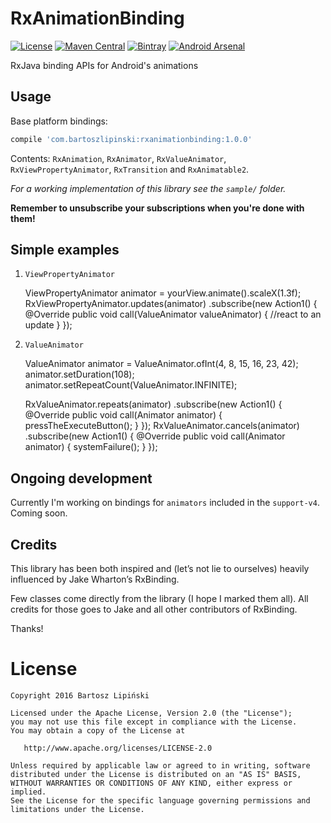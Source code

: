 RxAnimationBinding
==================

[![License](https://img.shields.io/github/license/blipinsk/RxAnimationBinding.svg?style=flat)](https://www.apache.org/licenses/LICENSE-2.0)
[![Maven Central](https://img.shields.io/maven-central/v/com.bartoszlipinski/rxanimationbinding.svg)](http://gradleplease.appspot.com/#rxanimationbinding)
[![Bintray](https://img.shields.io/bintray/v/blipinsk/maven/RxAnimationBinding.svg)](https://bintray.com/blipinsk/maven/RxAnimationBinding/_latestVersion)
[![Android Arsenal](https://img.shields.io/badge/Android%20Arsenal-RxAnimationBinding-brightgreen.svg?style=flat)](http://android-arsenal.com/details/1/3069)

RxJava binding APIs for Android's animations

Usage
-----

Base platform bindings:

```groovy
compile 'com.bartoszlipinski:rxanimationbinding:1.0.0'
```

Contents: `RxAnimation`, `RxAnimator`, `RxValueAnimator`, `RxViewPropertyAnimator`, `RxTransition` and `RxAnimatable2`.

*For a working implementation of this library see the `sample/` folder.*

**Remember to unsubscribe your subscriptions when you're done with them!**
            
Simple examples
---------------

 1. `ViewPropertyAnimator`
          
    ViewPropertyAnimator animator = yourView.animate().scaleX(1.3f);
    RxViewPropertyAnimator.updates(animator)
            .subscribe(new Action1<ValueAnimator>() {
                @Override
                public void call(ValueAnimator valueAnimator) {
                    //react to an update
                }
            });  

 2. `ValueAnimator`

    ValueAnimator animator = ValueAnimator.ofInt(4, 8, 15, 16, 23, 42);
    animator.setDuration(108);
    animator.setRepeatCount(ValueAnimator.INFINITE);

    RxValueAnimator.repeats(animator)
            .subscribe(new Action1<Animator>() {
                @Override
                public void call(Animator animator) {
                    pressTheExecuteButton();
                }
            });
    RxValueAnimator.cancels(animator)
            .subscribe(new Action1<Animator>() {
                @Override
                public void call(Animator animator) {
                    systemFailure();
                }
            });
                

Ongoing development
-------------------
  
Currently I'm working on bindings for `animators` included in the `support-v4`. Coming soon.

Credits
-------
This library has been both inspired and (let’s not lie to ourselves) heavily influenced by Jake Wharton’s RxBinding.

Few classes come directly from the library (I hope I marked them all). All credits for those goes to Jake and all other contributors of RxBinding.

Thanks!

License
=======

    Copyright 2016 Bartosz Lipiński
    
    Licensed under the Apache License, Version 2.0 (the "License");
    you may not use this file except in compliance with the License.
    You may obtain a copy of the License at

       http://www.apache.org/licenses/LICENSE-2.0

    Unless required by applicable law or agreed to in writing, software
    distributed under the License is distributed on an "AS IS" BASIS,
    WITHOUT WARRANTIES OR CONDITIONS OF ANY KIND, either express or implied.
    See the License for the specific language governing permissions and
    limitations under the License.
